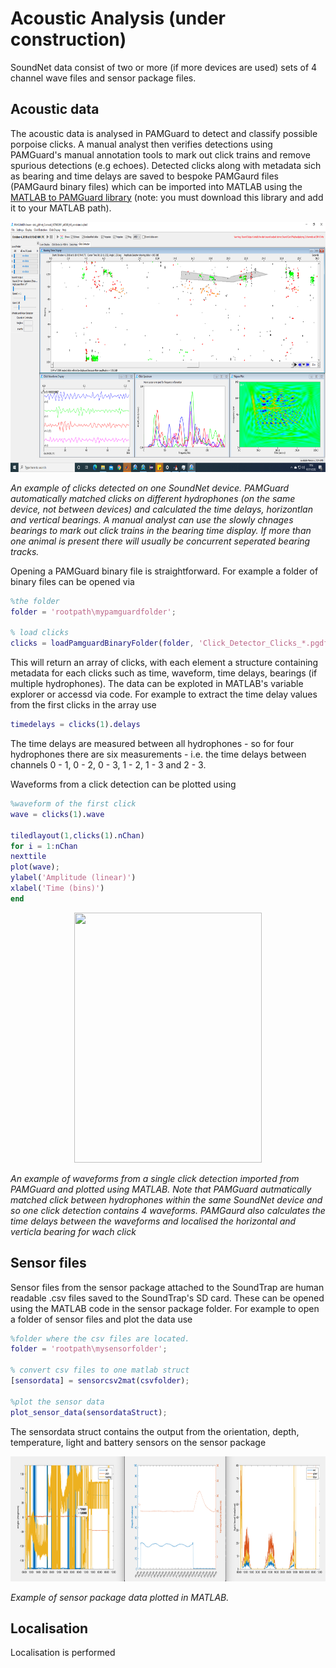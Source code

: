 # Acoustic Analysis (under construction)

SoundNet data consist of two or more (if more devices are used) sets of 4 channel wave files and sensor package files. 

## Acoustic data

The acoustic data is analysed in PAMGuard to detect and classify possible porpoise clicks. A manual analyst then verifies detections using PAMGuard's manual annotation tools to mark out click trains and remove spurious detections (e.g echoes). Detected clicks along with metadata sich as bearing and time delays are saved to bespoke PAMGaurd files (PAMGaurd binary files) which can be imported into MATLAB using the [MATLAB to PAMGuard library](https://github.com/PAMGuard/PAMGuardMatlab) (note: you must download this library and add it to your MATLAB path). 

<p align="center">
  <img width="800" height="400" src = "../resources/pamguard_bearings.png">
</p>

_An example of clicks detected on one SoundNet device. PAMGuard automatically matched clicks on different hydrophones (on the same device, not between devices) and calculated the time delays, horizontlan and vertical bearings. A manual analyst can use the slowly chnages bearings to mark out click trains in the bearing time display. If more than one animal is present there will usually be concurrent seperated bearing tracks._ 

Opening a PAMGuard binary file is straightforward. For example a folder of binary files can be opened via

```Matlab
%the folder
folder = 'rootpath\mypamguardfolder'; 

% load clicks
clicks = loadPamguardBinaryFolder(folder, 'Click_Detector_Clicks_*.pgdf', 5);
```
This will return an array of clicks, with each element a structure containing metadata for each clicks such as time, waveform, time delays, bearings (if multiple hydrophones). The data can be exploted in MATLAB's variable explorer or accessd via code. For example to extract the time delay values from the first clicks in the array use 

```Matlab
timedelays = clicks(1).delays
````
The time delays are measured between all hydrophones - so for four hydrophones there are six measurements - i.e. the time delays between channels 0 - 1,  0 - 2,  0 - 3,  1 - 2,  1 - 3 and 2 - 3. 

Waveforms from a click detection can be plotted using 

```Matlab
%waveform of the first click 
wave = clicks(1).wave

tiledlayout(1,clicks(1).nChan)
for i = 1:nChan
nexttile
plot(wave); 
ylabel('Amplitude (linear)')
xlabel('Time (bins)')
end
````

<p align="center">
  <img width="300" height="400" src = "../resources/clickplotexample.png">
</p>

_An example of waveforms from a single click detection imported from PAMGuard and plotted using MATLAB. Note that PAMGuard autmatically matched click between hydrophones within the same SoundNet device and so one click detection contains 4 waveforms. PAMGaurd also calculates the time delays between the waveforms and localised the horizontal and verticla bearing for wach click_


## Sensor files

Sensor files from the sensor package attached to the SoundTrap are human readable .csv files saved to the SoundTrap's SD card. These can be opened using the MATLAB code in the sensor package folder. For example to open a folder of sensor files and plot the data use

```Matlab
%folder where the csv files are located. 
folder = 'rootpath\mysensorfolder'; 

% convert csv files to one matlab struct
[sensordata] = sensorcsv2mat(csvfolder);

%plot the sensor data
plot_sensor_data(sensordataStruct); 
```

The sensordata struct contains the output from the orientation, depth, temperature, light and battery sensors on the sensor package 

<p align="center">
  <img width="900" height="200" src = "../resources/sensordata_example.png">
</p>

_Example of sensor package data plotted in MATLAB._


## Localisation

Localisation is performed 
